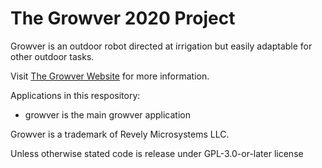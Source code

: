 # The Growver 2020 Project #

Growver is an outdoor robot directed at irrigation but easily adaptable for other outdoor tasks.

Visit [The Growver Website](www.growver.com) for more information.

Applications in this respository:
* growver is the main growver application

Growver is a trademark of Revely Microsystems LLC.

Unless otherwise stated code is release under GPL-3.0-or-later license